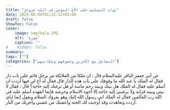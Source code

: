 ```yaml
---
title: "ثواب التسليم على الأخ المؤمن في الله عزوجل"
date: 2023-06-04T01:21:13+03:00
draft: false
ShowToc: False
cover:
    image: img/hala.JPG
    alt: 'صورة'
    caption: ''
#    hidden: false
summary: 
tags: [""]
categories: ["التعامل مع الآخرين وحقوقهم ومكانتهم"]
---
```

عن أبي جعفر الباقر عليه‌السلام قال : ان ملكا من
الملائكة مر برجل قائم على باب دار فقال له الملك يا عبد الله ما وقوفك
على باب هذه الدار قال فقال له أخ لي فيها أردت ان أسلم عليه فقال
له الملك هل بينك وبينه رحم ماسة أو هل ترغبك إليه حاجة؟ قال :
فقال لا بيني وبينه قرابة ولا يرغبني إليه حاجة إلا أخوة الاسلام وحرمته
فإنما أتعهده أسلم عليه في الله رب العالمين فقال له الملك اني رسول الله
إليك وهو يقرؤك السلام ويقول إنما إياي أردت وتعاهدت وقد أوجبت
لك الجنة وأعفيتك من غضبي وأجرتك من النار.


